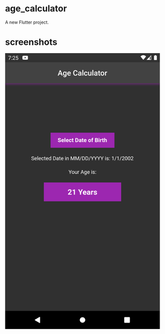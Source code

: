 # age_calculator

A new Flutter project.

# screenshots

![Alt text](Screenshot/Screenshot_1673708327.png)